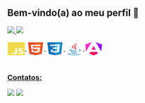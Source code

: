 ## Bem-vindo(a) ao meu perfil 👾

 <div>
   <a href="https://github.com/Kaue-Cardoso">
   <img height="180em" src="https://github-readme-stats.vercel.app/api?username=Kaue-Cardoso&show_icons=true&theme=radical&include_all_commits=true&count_private=true"/>
   <img height="180em" src="https://github-readme-stats.vercel.app/api/top-langs/?username=Kaue-Cardoso&layout=compact&langs_count=6&theme=radical"/>

</div>
<div style="display: inline_block"><br>
  <img align="center" alt="Js" height="30" width="40" src="https://raw.githubusercontent.com/devicons/devicon/master/icons/javascript/javascript-plain.svg">
  <img align="center" alt="HTML" height="30" width="40" src="https://raw.githubusercontent.com/devicons/devicon/master/icons/html5/html5-original.svg">
  <img align="center" alt="CSS" height="30" width="40" src="https://raw.githubusercontent.com/devicons/devicon/master/icons/css3/css3-original.svg">
  <img align="center" alt="Java" height="30" width="40" src="https://github.com/devicons/devicon/blob/master/icons/java/java-original.svg">
 <img align="center" alt="Angular" height="30" width="40" src="https://raw.githubusercontent.com/devicons/devicon/master/icons/angular/angular-original.svg">
</div>
 
 <br>
 
  ### Contatos:
 
<div> 
  <a href = "mailto:kauekauada@hotmail.com.com"><img src="https://img.shields.io/badge/-Gmail-%23333?style=for-the-badge&logo=gmail&logoColor=white" target="_blank"></a>
  <a href="https://www.linkedin.com/in/kauê-cardoso-2a56bb234/" target="_blank"><img src="https://img.shields.io/badge/-LinkedIn-%230077B5?style=for-the-badge&logo=linkedin&logoColor=white" target="_blank"></a> 

</div>
